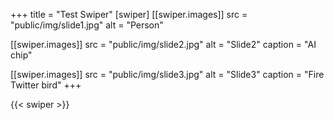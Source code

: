 +++
title = "Test Swiper"
[swiper]
[[swiper.images]]
src = "public/img/slide1.jpg"
alt = "Person"

[[swiper.images]]
src = "public/img/slide2.jpg"
alt = "Slide2"
caption = "AI chip"

[[swiper.images]]
src = "public/img/slide3.jpg"
alt = "Slide3"
caption = "Fire Twitter bird"
+++

{{< swiper >}}
